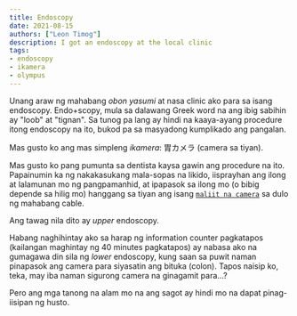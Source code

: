 ```yaml
---
title: Endoscopy
date: 2021-08-15
authors: ["Leon Timog"]
description: I got an endoscopy at the local clinic
tags:
- endoscopy
- ikamera
- olympus
---
```

Unang araw ng mahabang *obon yasumi* at nasa clinic ako para sa isang endoscopy. Endo+scopy, mula sa dalawang Greek word na ang ibig sabihin ay "loob" at "tignan". Sa tunog pa lang ay hindi na kaaya-ayang procedure itong endoscopy na ito, bukod pa sa masyadong kumplikado ang pangalan.

Mas gusto ko ang mas simpleng *ikamera*: 胃カメラ (camera sa tiyan).

Mas gusto ko pang pumunta sa dentista kaysa gawin ang procedure na ito. Papainumin ka ng nakakasukang mala-sopas na likido, iisprayhan ang ilong at lalamunan mo ng pangpamanhid, at ipapasok sa ilong mo (o bibig depende sa hilig mo) hanggang sa tiyan ang isang [`maliit na camera`](/endoscopy/olympus-endoscopy-apparatus-ikamera.jpg "Olympus endoscopy apparatus") sa dulo ng mahabang cable.

Ang tawag nila dito ay *upper* endoscopy.

Habang naghihintay ako sa harap ng information counter pagkatapos (kailangan maghintay ng 40 minutes pagkatapos) ay nabasa ako na gumagawa din sila ng *lower* endoscopy, kung saan sa puwit naman pinapasok ang camera para siyasatin ang bituka (colon). Tapos naisip ko, teka, may iba naman sigurong camera na ginagamit para...?

Pero ang mga tanong na alam mo na ang sagot ay hindi mo na dapat pinag-iisipan ng husto.